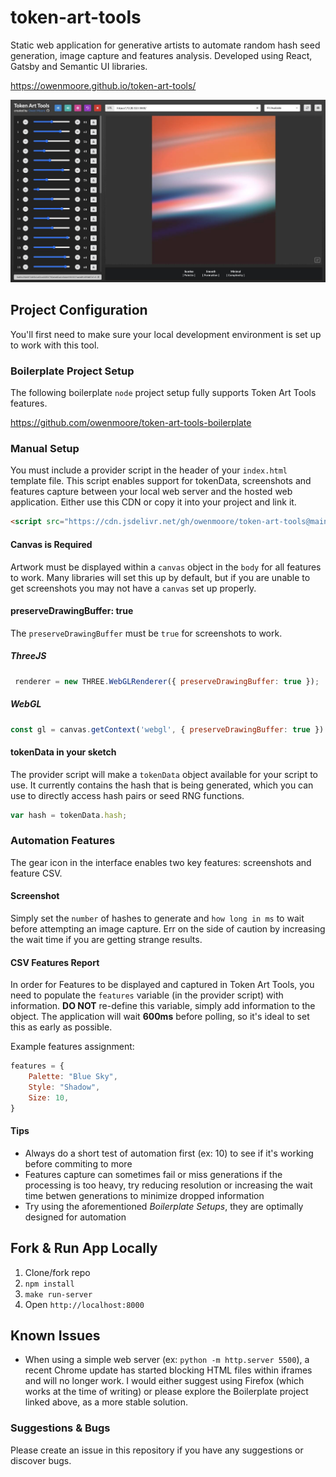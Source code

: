 # token-art-tools
Static web application for generative artists to automate random hash seed generation, image capture and features analysis. Developed using React, Gatsby and Semantic UI libraries.

https://owenmoore.github.io/token-art-tools/

![screenshot](assets/preview.jpg)

## Project Configuration

You'll first need to make sure your local development environment is set up to work with this tool.

### Boilerplate Project Setup

The following boilerplate `node` project setup fully supports Token Art Tools features.

https://github.com/owenmoore/token-art-tools-boilerplate

### Manual Setup

You must include a provider script in the header of your `index.html` template file. This script enables support for tokenData, screenshots and features capture between your local web server and the hosted web application. Either use this CDN or copy it into your project and link it.

```html
<script src="https://cdn.jsdelivr.net/gh/owenmoore/token-art-tools@main/providers/artblocks.js"></script>
```

#### Canvas is Required

Artwork must be displayed within a `canvas` object in the `body` for all features to work. Many libraries will set this up by default, but if you are unable to get screenshots you may not have a `canvas` set up properly.

#### preserveDrawingBuffer: true

The `preserveDrawingBuffer` must be `true` for screenshots to work.

##### ThreeJS

```javascript
 renderer = new THREE.WebGLRenderer({ preserveDrawingBuffer: true });

```

##### WebGL

```javascript
const gl = canvas.getContext('webgl', { preserveDrawingBuffer: true })
```

#### tokenData in your sketch

The provider script will make a `tokenData` object available for your script to use. It currently contains the hash that is being generated, which you can use to directly access hash pairs or seed RNG functions.

```javascript
var hash = tokenData.hash;
```

### Automation Features

The gear icon in the interface enables two key features: screenshots and feature CSV.


#### Screenshot

Simply set the `number` of hashes to generate and `how long in ms` to wait before attempting an image capture. Err on the side of caution by increasing the wait time if you are getting strange results.

#### CSV Features Report 

In order for Features to be displayed and captured in Token Art Tools, you need to populate the `features` variable (in the provider script) with information. **DO NOT** re-define this variable, simply add information to the object. The application will wait **600ms** before polling, so it's ideal to set this as early as possible.

Example features assignment:

```javascript
features = {
    Palette: "Blue Sky",
    Style: "Shadow",
    Size: 10,
}
```

#### Tips

- Always do a short test of automation first (ex: 10) to see if it's working before commiting to more
- Features capture can sometimes fail or miss generations if the processing is too heavy, try reducing resolution or increasing the wait time betwen generations to minimize dropped information
- Try using the aforementioned *Boilerplate Setups*, they are optimally designed for automation

## Fork & Run App Locally

1. Clone/fork repo
2. `npm install`
3. `make run-server`
4. Open `http://localhost:8000`



## Known Issues

- When using a simple web server (ex: `python -m http.server 5500`), a recent Chrome update has started blocking HTML files within iframes and will no longer work. I would either suggest using Firefox (which works at the time of writing) or please explore the Boilerplate project linked above, as a more stable solution.

### Suggestions & Bugs

Please create an issue in this repository if you have any suggestions or discover bugs.